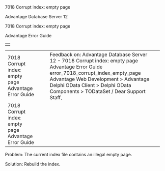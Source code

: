 7018 Corrupt index: empty page




Advantage Database Server 12  

7018 Corrupt index: empty page

Advantage Error Guide

|  |
| --- |
|  |

|  |  |  |  |  |
| --- | --- | --- | --- | --- |
| 7018 Corrupt index: empty page  Advantage Error Guide |  |  | Feedback on: Advantage Database Server 12 - 7018 Corrupt index: empty page Advantage Error Guide error\_7018\_corrupt\_index\_empty\_page Advantage Web Development > Advantage Delphi OData Client > Delphi OData Components > TODataSet / Dear Support Staff, |  |
| 7018 Corrupt index: empty page  Advantage Error Guide |  |  |  |  |

Problem: The current index file contains an illegal empty page.

Solution: Rebuild the index.